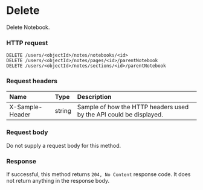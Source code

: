 # Delete

Delete Notebook.
### HTTP request
```http
DELETE /users/<objectId>/notes/notebooks/<id>
DELETE /users/<objectId>/notes/pages/<id>/parentNotebook
DELETE /users/<objectId>/notes/sections/<id>/parentNotebook

```
### Request headers
| Name       | Type | Description|
|:---------------|:--------|:----------|
| X-Sample-Header  | string  | Sample of how the HTTP headers used by the API could be displayed.|

### Request body
Do not supply a request body for this method.


### Response
If successful, this method returns `204, No Content` response code. It does not return anything in the response body.

<!-- uuid: 817a9e4b-b428-41f0-ac48-b027ad456acd\n2015-10-09 15:13:50 UTC -->